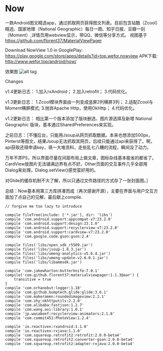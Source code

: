 # Now
一款Android图文精选app，通过抓取网页获得图文列表。目前包含站酷（Zcool）精选、国家地理（National Geographic）每日一图、知乎日报、豆瓣一刻（Moment）,详情页用webview显示，带QQ、微信等分享方式。
视图基于 https://github.com/florent37/MaterialViewPager 

Download NowView 1.0 in GooglePlay: https://play.google.com/store/apps/details?id=top.wefor.nowview
APK下载: http://www.wefor.top/android/now/

效果图
![alt tag](https://raw.githubusercontent.com/XunMengWinter/Now/master/images/nowview20160129.jpg)

Changes

v1.4更新日志：
    1.加入rxAndroid；
    2.加入retrofit；
    3.代码优化。

v1.3更新日志：
    1.Zcool模块界面由一列变成竖屏2列横屏3列；
    2.适配Zcool与Moment横屏模式;
    3.抛弃Apache Http，使用OkHttp；
    4.代码优化。
    
v1.2更新日志：
    相比第一个版本添加了版块删选、图片源选择及新增 National Geographic 版块，基本通过SharedPreferences来实现。

之前日志：［不懂后台，只能用Jsoup从网页抓取数据。本来也想添加500px，Pinterst等图文，结果Jsoup无法抓取其网页，后续只能通过api来获得了。啊，api获取还得申请key，填一大堆资料，走些乱七八糟的流程，瞬间没了动力。

万年不弄PS，所以界面尽量在间距布局上做文章，图标杂线基本能省的都省了。CardView放图片无法铺满边界有点不好。Other页面的交互事件几乎全部用Dialog来处理，Dialog.setView()感觉蛮好用的。

对Glide的缓存机制不大了解，所以只通过文件路径的方式存了一张封面图。］

总结：Now基本用第三方库拼凑而成（再次感谢开源），主要在界面与用户交互方面加了点自己的见解，最后献上compile.

    // forgive me too lazy to introduce
    
    compile fileTree(include: ['*.jar'], dir: 'libs')
    compile 'com.android.support:appcompat-v7:23.2.0'
    compile 'com.android.support:design:23.1.0'
    compile 'com.android.support:recyclerview-v7:23.2.0'
    compile 'com.android.support:cardview-v7:23.2.0'
    compile 'com.google.code.gson:gson:2.4'

    compile files('libs/open_sdk_r5509.jar')
    compile files('libs/jsoup-1.8.3.jar')
    compile files('libs/umeng-analytics-v5.6.4.jar')
    compile files('libs/umeng-update-v2.6.0.1.jar')
    compile files('libs/libammsdk.jar')

    compile 'com.jakewharton:butterknife:7.0.1'
    compile('com.github.florent37:materialviewpager:1.1.3@aar') {
        transitive = true
    }
    compile 'com.orhanobut:logger:1.10'
    compile 'com.github.bumptech.glide:glide:3.6.1'
    compile 'com.makeramen:roundedimageview:2.2.1'
    compile 'com.zhy:okhttputils:2.2.0'
    compile 'com.alibaba:fastjson:1.2.7'
    compile 'com.wang.avi:library:1.0.1'
    compile 'jp.wasabeef:recyclerview-animators:2.1.0'
    compile 'com.commit451:PhotoView:1.2.4'

    compile 'io.reactivex:rxandroid:1.1.0'
    compile 'io.reactivex:rxjava:1.1.0'
    compile 'com.squareup.retrofit2:retrofit:2.0.0-beta4'
    compile 'com.squareup.retrofit2:converter-gson:2.0.0-beta4'
    compile 'com.squareup.retrofit2:adapter-rxjava:2.0.0-beta4'
